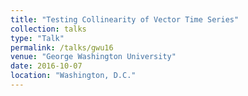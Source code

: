 ```yaml
---
title: "Testing Collinearity of Vector Time Series"
collection: talks
type: "Talk"
permalink: /talks/gwu16
venue: "George Washington University"
date: 2016-10-07
location: "Washington, D.C."
---
```


